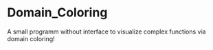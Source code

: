 # Domain_Coloring
A small programm without interface to visualize complex functions via domain coloring!
